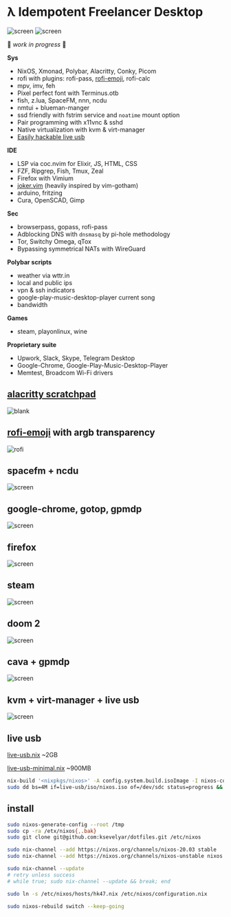 # λ Idempotent Freelancer Desktop

![screen](https://i.imgur.com/fWKORz4.png)
![screen](https://i.imgur.com/fhAtYZY.png)

🍕 *work in progress* 🍕

**Sys**
* NixOS, Xmonad, Polybar, Alacritty, Conky, Picom
* rofi with plugins: rofi-pass, [rofi-emoji](https://github.com/ksevelyar/dotfiles#rofi-emoji-with-argb-transparency), rofi-calc
* mpv, imv, feh
* Pixel perfect font with Terminus.otb
* fish, z.lua, SpaceFM, nnn, ncdu
* nmtui + blueman-manger
* ssd friendly with fstrim service and `noatime` mount option
* Pair programming with x11vnc & sshd
* Native virtualization with kvm & virt-manager
* [Easily hackable live usb](https://github.com/ksevelyar/dotfiles#live-usb)

**IDE**
* LSP via coc.nvim for Elixir, JS, HTML, CSS
* FZF, Ripgrep, Fish, Tmux, Zeal
* Firefox with Vimium
* [joker.vim](https://github.com/ksevelyar/joker.vim) (heavily inspired by vim-gotham)
* arduino, fritzing
* Cura, OpenSCAD, Gimp

**Sec**
* browserpass, gopass, rofi-pass
* Adblocking DNS with `dnsmasq` by pi-hole methodology
* Tor, Switchy Omega, qTox
* Bypassing symmetrical NATs with WireGuard

**Polybar scripts**
* weather via wttr.in
* local and public ips
* vpn & ssh indicators
* google-play-music-desktop-player current song
* bandwidth

**Games**
* steam, playonlinux, wine

**Proprietary suite**
* Upwork, Slack, Skype, Telegram Desktop
* Google-Chrome, Google-Play-Music-Desktop-Player
* Memtest, Broadcom Wi-Fi drivers

## [alacritty scratchpad](https://github.com/ksevelyar/dotfiles/blob/93dad4b540532e4feee2eb5c2a372d7273ac6102/home/.xmonad/xmonad.hs#L226-L228) 

![blank](https://i.imgur.com/J5dE18O.png)

## [rofi-emoji](https://github.com/ksevelyar/dotfiles/tree/master/home/.config/rofi) with argb transparency

![rofi](https://i.imgur.com/oGVe1s2.png)

## spacefm + ncdu

![screen](https://i.imgur.com/amqrjk7.png)

## google-chrome, gotop, gpmdp

![screen](https://i.imgur.com/wiIFOdI.png)

## firefox

![screen](https://i.imgur.com/BYpqCbi.png)

## steam

![screen](https://i.imgur.com/GxNoW6l.png)

## doom 2

![screen](https://i.imgur.com/xXcIXu0.png)

## cava + gpmdp

![screen](https://i.imgur.com/Yvq668e.png)

## kvm + virt-manager + live usb

![screen](https://i.imgur.com/1n0SWwG.png)

## live usb

[live-usb.nix](https://github.com/ksevelyar/dotfiles/blob/master/live-usb.nix) ~2GB

[live-usb-minimal.nix](https://github.com/ksevelyar/dotfiles/blob/master/live-usb-minimal.nix) ~900MB

```sh
nix-build '<nixpkgs/nixos>' -A config.system.build.isoImage -I nixos-config=/etc/nixos/live-usb.nix -o live-usb
sudo dd bs=4M if=live-usb/iso/nixos.iso of=/dev/sdc status=progress && sync
```

## install

```sh
sudo nixos-generate-config --root /tmp
sudo cp -ra /etx/nixos{,.bak}
sudo git clone git@github.com:ksevelyar/dotfiles.git /etc/nixos

sudo nix-channel --add https://nixos.org/channels/nixos-20.03 stable
sudo nix-channel --add https://nixos.org/channels/nixos-unstable nixos

sudo nix-channel --update
# retry unless success
# while true; sudo nix-channel --update && break; end

sudo ln -s /etc/nixos/hosts/hk47.nix /etc/nixos/configuration.nix

sudo nixos-rebuild switch --keep-going
```
